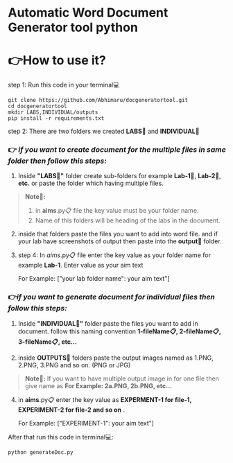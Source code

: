 # Automatic Word Document Generator tool python

# :point_right:How to use it?

step 1: Run this code in your terminal:computer:

    git clone https://github.com/Abhimaru/docgeneratortool.git
    cd docgeneratortool
    mkdir LABS,INDIVIDUAL/outputs
    pip install -r requirements.txt
    
step 2: There are two folders we created **LABS:open_file_folder:** and **INDIVIDUAL:open_file_folder:** 
### :point_right: _if you want to create document for the multiple files in same folder then follow this steps:_

1. Inside **"LABS:open_file_folder:"** folder create sub-folders  for example **Lab-1:open_file_folder:**, **Lab-2:open_file_folder:**, **etc.** or paste the folder which having multiple files.
> **Note:closed_book::**
> 1. in **aims**.py:clipboard: file the key value must be your folder name.
> 2. Name of this folders will be heading of the labs in the document.

2. inside that folders paste the files you want to add into word file. and if your lab have screenshots of output then paste into the **output:open_file_folder:** folder.

3. step 4: In *aims*.py:clipboard: file enter the key value as your folder name for example **Lab-1**. Enter value as your aim text

    For Example:
    ["your lab folder name": your aim text"]


### :point_right:_if you want to generate document for individual files then follow this steps:_
1. Inside **"INDIVIDUAL:open_file_folder:"** folder paste the files you want to add in document. follow this naming convention **1-fileName:clipboard:, 2-fileName:clipboard:, 3-fileName:clipboard:, etc...**

2. inside **OUTPUTS:open_file_folder:** folders paste the output images named as 1.PNG, 2.PNG, 3.PNG and so on. (PNG or JPG) 
> **Note:closed_book::**
If you want to have multiple output image in for one file then give name as **For Example: 2a.PNG, 2b.PNG, etc...**

4.  in **aims**.py:clipboard: enter the key value as **EXPERMENT-1 for file-1, EXPERIMENT-2 for file-2 and so on** .


    For Example:
    ["EXPERIMENT-1": your aim text"]

After that run this code in terminal:computer::

    python generateDoc.py
